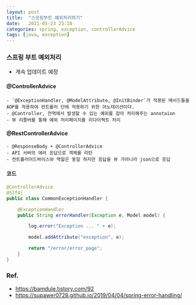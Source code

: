 ```yaml
---
layout: post
title:  "스프링부트 예외처리하기"
date:   2021-05-23 23:10
categories: spring, exception, controllerAdvice
tags: [java, exception]
---
```


### 스프링 부트 예외처리

* 계속 업데이트 예정

#### @ControllerAdvice
    - `@ExceptionHandler, @ModelAttribute, @InitBinder`가 적용된 메서드들을 AOP를 적용하여 컨트롤러 단에 적용하기 위한 어노테이션이다.
    - @Controller, 전역에서 발생할 수 있는 예외를 잡아 처리해주는 annotaion
    - 뷰 리졸버를 통해 예외 처리페이지를 리다이렉트 처리

#### @RestControllerAdvice
    - @ResponseBody + @ControllerAdvice
    - API 서버의 에러 응답으로 객체를 리턴
    - 컨트롤러어드바이스와 역할은 동일 하지만 응답을 뷰 가아니라 json으로 응답
    
#### 코드

```java
@ControllerAdvice
@Slf4j
public class CommonExceptionHandler {

    @ExceptionHandler
    public String errorHandler(Exception e, Model model) {

        log.error("Exception ... " + e);

        model.addAttribute("exception", e);

        return "/error/error_page";
    }
}

```
### Ref.
* <https://bamdule.tistory.com/92>
* <https://supawer0728.github.io/2019/04/04/spring-error-handling/>

